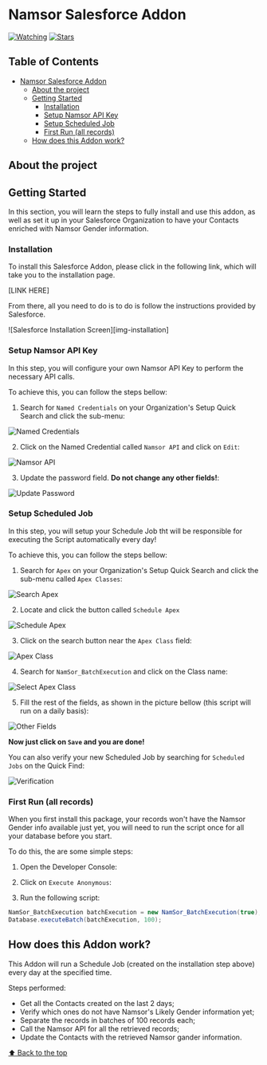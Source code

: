 # Namsor Salesforce Addon

[![Watching][watching-shield]][watching-url]
[![Stars][stars-shield]][stars-url]

## Table of Contents

- [Namsor Salesforce Addon](#namsor-salesforce-addon)
  * [About the project](#about-the-project)
  * [Getting Started](#getting-started)
    + [Installation](#installation)
    + [Setup Namsor API Key](#setup-namsor-api-key)
    + [Setup Scheduled Job](#setup-scheduled-job)
    + [First Run (all records)](#first-run--all-records-)
  * [How does this Addon work?](#how-does-this-addon-work-)

## About the project



## Getting Started

In this section, you will learn the steps to fully install and use this addon, as well as set it up in your Salesforce Organization to have your Contacts enriched with Namsor Gender information.

### Installation

To install this Salesforce Addon, please click in the following link, which will take you to the installation page.

[LINK HERE]

From there, all you need to do is to do is follow the instructions provided by Salesforce.

![Salesforce Installation Screen][img-installation]

### Setup Namsor API Key

In this step, you will configure your own Namsor API Key to perform the necessary API calls.

To achieve this, you can follow the steps bellow:

1) Search for `Named Credentials` on your Organization's Setup Quick Search and click the sub-menu:

![Named Credentials][img-setup-api-1]

2) Click on the Named Credential called `Namsor API` and click on `Edit`:

![Namsor API][img-setup-api-2]

3) Update the password field. **Do not change any other fields!**:

![Update Password][img-setup-api-3]

### Setup Scheduled Job

In this step, you will setup your Schedule Job tht will be responsible for executing the Script automatically every day!

To achieve this, you can follow the steps bellow:

1) Search for `Apex` on your Organization's Setup Quick Search and click the sub-menu called `Apex Classes`:

![Search Apex][img-setup-schedule-1]

2) Locate and click the button called `Schedule Apex`

![Schedule Apex][img-setup-schedule-2]

3) Click on the search button near the `Apex Class` field:

![Apex Class][img-setup-schedule-3]

4) Search for `NamSor_BatchExecution` and click on the Class name:

![Select Apex Class][img-setup-schedule-4]

5) Fill the rest of the fields, as shown in the picture bellow (this script will run on a daily basis):

![Other Fields][img-setup-schedule-5]

**Now just click on `Save` and you are done!**

You can also verify your new Scheduled Job by searching for `Scheduled Jobs` on the Quick Find:

![Verification][img-setup-schedule-6]

### First Run (all records)

When you first install this package, your records won't have the Namsor Gender info available just yet, you will need to run the script once for all your database before you start.

To do this, the are some simple steps:

1) Open the Developer Console:

2) Click on `Execute Anonymous`:

3) Run the following script:

```java
NamSor_BatchExecution batchExecution = new NamSor_BatchExecution(true);
Database.executeBatch(batchExecution, 100);
```

## How does this Addon work?

This Addon will run a Schedule Job (created on the installation step above) every day at the specified time.

Steps performed:
- Get all the Contacts created on the last 2 days;
- Verify which ones do not have Namsor's Likely Gender information yet;
- Separate the records in batches of 100 records each;
- Call the Namsor API for all the retrieved records;
- Update the Contacts with the retrieved Namsor gander information.

[⬆ Back to the top](#namsor-salesforce-addon)<br>

<!-- MARKDOWN LINKS & IMAGES -->
[watching-shield]: https://img.shields.io/github/watchers/namsor/salesforce-addon?label=Watching&style=for-the-badge&color=success
[watching-url]: https://github.com/namsor/salesforce-addon/stargazers
[stars-shield]: https://img.shields.io/github/stars/namsor/salesforce-addon?label=Stars&style=for-the-badge&color=success
[stars-url]: https://github.com/namsor/salesforce-addon/stargazers

[img-setup-api-1]: assets/setup/api-key/1-named-credentials.png
[img-setup-api-2]: assets/setup/api-key/2-namsor-api.png
[img-setup-api-3]: assets/setup/api-key/3-edit-password.png

[img-setup-schedule-1]: assets/setup/scheduled-job/1-search-apex.png
[img-setup-schedule-2]: assets/setup/scheduled-job/2-apex-classes.png
[img-setup-schedule-3]: assets/setup/scheduled-job/3-schedule-apex.png
[img-setup-schedule-4]: assets/setup/scheduled-job/4-select-apex-class.png
[img-setup-schedule-5]: assets/setup/scheduled-job/5-other-fields.png
[img-setup-schedule-6]: assets/setup/scheduled-job/6-verify-scheduled.png